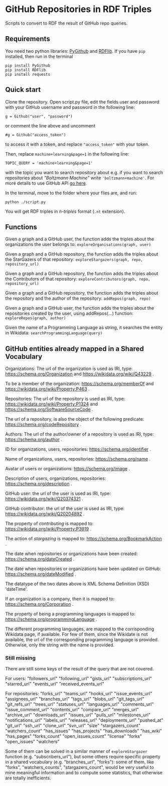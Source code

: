 # GitHub Repositories in RDF Triples
Scripts to convert to RDF the result of GitHub repo queries.

## Requirements
You need two python libraries: [PyGithub](https://pygithub.readthedocs.io/en/latest/introduction.html) and [RDFlib](https://rdflib.readthedocs.io/en/stable/). If you have `pip` installed, then run in the terminal
```
pip install PyGithub
pip install RDFlib
pip install requests
```

## Quick start
Clone the repository. Open script.py file, edit the fields user and password with your GitHub username and password in the following line:

```g = Github("user", "password")```

or comment the line above and uncomment 

```#g = Github("access_token") ```

to access it with a token, and replace `"access_token"` with your token.

Then, replace `machine+learning&page=1` in the following line: 

```TOPIC_QUERY = 'machine+learning&page=1'```

with the topic you want to search repository about e.g. if you want to search repositories about _"Boltzmann Machine"_ write `'boltzmann+machine'`. For more details to use GitHub API [go here](https://developer.github.com/v3/search/#search-repositories).

In the terminal, move to the folder where your files are, and run:

```python ./script.py```

You will get RDF triples in *n-triples* format (`.nt` extension). 

## Functions

Given a graph and a GitHub user, the function adds the triples about the organizations the user belongs to:
```exploreOrganisations(graph, user)```

Given a graph and a GitHub repository, the function adds the triples about the StarGazers of that repository:
```exploreStargazers(graph, repo, repository_url)```

Given a graph and a GitHub repository, the function adds the triples about the Contributors of that repository:
```exploreContributors(graph, repo, repository_url)```

Given a graph and a GitHub repository, the function adds the triples about the repository and the author of the repository:
```addRepos(graph, repo)```
    
Given a graph and a GitHub user, the function adds the triples about the repositories created by the user, using addRepos(...) function:
```exploreRepos(graph, author)```

Given the name of a Programming Language as string, it searches the entity in Wikidata:
```searchProgrammingLanguage(query)```

## GitHub entities already mapped in a Shared Vocabulary

Organizations: The url of the organization is used as IRI, type: https://schema.org/Organization and https://wikidata.org/wiki/Q43229 .

To be a member of the organization: https://schema.org/memberOf and https://wikidata.org/wiki/Property:P463 .

Repositories: The url of the repository is used as IRI, type: https://wikidata.org/wiki/Property:P1324 and https://schema.org/SoftwareSourceCode .

The url of a repository, is also the object of the following predicate: https://schema.org/codeRepository .

Authors: The url of the author/owner of a repository is used as IRI, type: https://schema.org/author .

ID for organizations, users, repositories: https://schema.org/identifier .

Name of organizations, users, repositories: https://schema.org/name .

Avatar of users or organizations: https://schema.org/image .

Description of users, organizations, repositories: https://schema.org/description .

GitHub user: the url of the user is used as IRI, type: https://wikidata.org/wiki/Q20374321 .

GitHub contributor: the url of the user is used as IRI, type: https://wikidata.org/wiki/Q20204892 .

The property of *contributing* is mapped to: https://wikidata.org/wiki/Property:P3919 .

The action of *stargazing* is mapped to: https://schema.org/BookmarkAction .

The date when repositories or organizations have been created: https://schema.org/dateCreated .

The date when repositories or organizations have been updated on GitHub: https://schema.org/dateModified .

The datatype of the two dates above is XML Schema Definition (XSD) 'dateTime'.

If an organization is a company, then it is mapped to: https://schema.org/Corporation .

The property of being a programming languages is mapped to: https://schema.org/programmingLanguage .

The different programming languages, are mapped to the corrisponding Wikidata page, if available. For few of them, since the Wikidate is not available, the url of the corresponding programming language is provided. Otherwise, only the string with the name is provided.

### Still missing
There are still some keys of the result of the query that are not covered.

For users:
"followers_url"
"following_url"
"gists_url"
"subscriptions_url"
"starred_url"
"events_url"
"received_events_url"


For repositories:
"forks_url"
"teams_url"
"hooks_url"
"issue_events_url"
"assignees_url"
"branches_url"
"tags_url"
"blobs_url"
"git_tags_url"
"git_refs_url"
"trees_url"
"statuses_url"
"languages_url"
"comments_url"
"issue_comment_url"
"contents_url"
"compare_url"
"merges_url"
"archive_url"
"downloads_url"
"issues_url"
"pulls_url"
"milestones_url"
"notifications_url"
"labels_url"
"releases_url"
"deployments_url"
"pushed_at"
"git_url"
"ssh_url"
"clone_url"
"svn_url"
"size"
"stargazers_count"
"watchers_count"
"has_issues"
"has_projects"
"has_downloads"
"has_wiki"
"has_pages"
"forks_count"
"open_issues_count"
"license"
"forks"
"open_issues"
"watchers"


Some of them can be solved in a similar manner of `exploreStargazer` function (e.g. "subscribers_url"), but some others require specific property in a shared vocabulary (e.g. "branches_url", "forks"): some of them, like "forks", "watchers_counts", "stargazers_count", would be very useful to mine meaningful information and to compute some statistics, that otherwise are totally inefficients.
